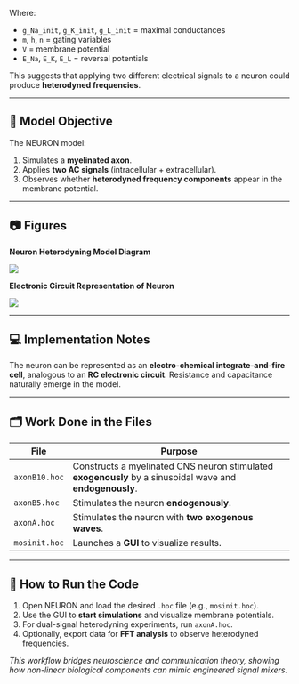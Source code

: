 
Where:

- `g_Na_init`, `g_K_init`, `g_L_init` = maximal conductances  
- `m`, `h`, `n` = gating variables  
- `V` = membrane potential  
- `E_Na`, `E_K`, `E_L` = reversal potentials  

This suggests that applying two different electrical signals to a neuron could produce **heterodyned frequencies**.

---

## 🧪 Model Objective

The NEURON model:

1. Simulates a **myelinated axon**.  
2. Applies **two AC signals** (intracellular + extracellular).  
3. Observes whether **heterodyned frequency components** appear in the membrane potential.

---

## 📷 Figures

**Neuron Heterodyning Model Diagram**  

![](https://github.com/user-attachments/assets/139307e5-e0e9-41fb-8343-7644806e2f3d)  

**Electronic Circuit Representation of Neuron**  

![](https://github.com/user-attachments/assets/26c28683-59fb-49e2-8f4b-3da9f7938f92)

---

## 💻 Implementation Notes

The neuron can be represented as an **electro-chemical integrate-and-fire cell**, analogous to an **RC electronic circuit**. Resistance and capacitance naturally emerge in the model.

---

## 🗂 Work Done in the Files

| File           | Purpose |
|----------------|---------|
| `axonB10.hoc`  | Constructs a myelinated CNS neuron stimulated **exogenously** by a sinusoidal wave and **endogenously**. |
| `axonB5.hoc`   | Stimulates the neuron **endogenously**. |
| `axonA.hoc`    | Stimulates the neuron with **two exogenous waves**. |
| `mosinit.hoc`  | Launches a **GUI** to visualize results. |

---

## 🏃 How to Run the Code

1. Open NEURON and load the desired `.hoc` file (e.g., `mosinit.hoc`).  
2. Use the GUI to **start simulations** and visualize membrane potentials.  
3. For dual-signal heterodyning experiments, run `axonA.hoc`.  
4. Optionally, export data for **FFT analysis** to observe heterodyned frequencies.

*This workflow bridges neuroscience and communication theory, showing how non-linear biological components can mimic engineered signal mixers.*
